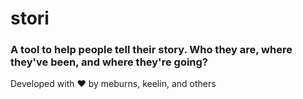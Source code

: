 # stori

### A tool to help people tell their story. Who they are, where they've been, and where they're going?

Developed with ❤️  by meburns, keelin, and others

